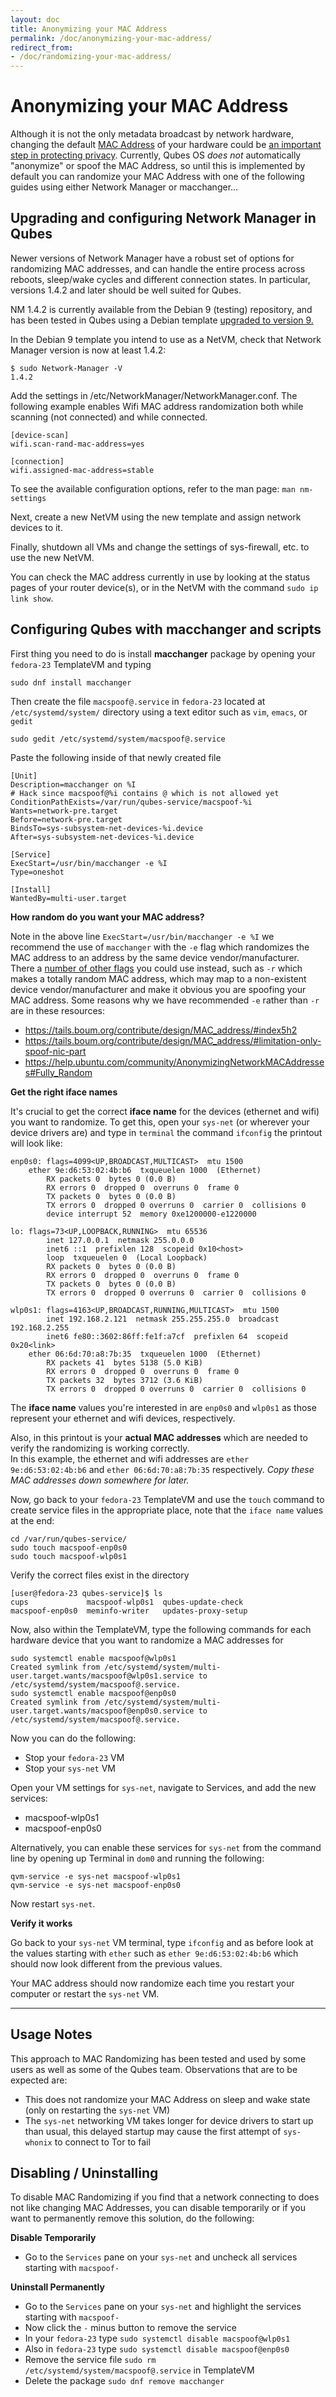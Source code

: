 ```yaml
---
layout: doc
title: Anonymizing your MAC Address
permalink: /doc/anonymizing-your-mac-address/
redirect_from:
- /doc/randomizing-your-mac-address/
---
```


Anonymizing your MAC Address
============================

Although it is not the only metadata broadcast by network hardware, changing the default [MAC Address](https://en.wikipedia.org/wiki/MAC_address) of your hardware could be [an important step in protecting 
privacy](https://tails.boum.org/contribute/design/MAC_address/#index1h1). Currently, Qubes OS *does not* automatically "anonymize" or spoof the MAC Address, so until this is implemented by default you can randomize your MAC Address with one of the following guides using either Network Manager or macchanger...

## Upgrading and configuring Network Manager in Qubes

Newer versions of Network Manager have a robust set of options for randomizing MAC addresses, and can handle the entire process across reboots, sleep/wake cycles and different connection states. In particular, versions 1.4.2 and later should be well suited for Qubes.

NM 1.4.2 is currently available from the Debian 9 (testing) repository, and has been tested in Qubes using a Debian template [upgraded to version 9.](https://www.qubes-os.org/doc/debian-template-upgrade-8/) 

In the Debian 9 template you intend to use as a NetVM, check that Network Manager version is now at least 1.4.2:
```https://www.qubes-os.org/doc/anonymizing-your-mac-address/
$ sudo Network-Manager -V
1.4.2
```

Add the settings in /etc/NetworkManager/NetworkManager.conf. The following example enables Wifi MAC address randomization both while scanning (not connected) and while connected.

```
[device-scan]
wifi.scan-rand-mac-address=yes

[connection]
wifi.assigned-mac-address=stable
```

To see the available configuration options, refer to the man page: `man nm-settings`

Next, create a new NetVM using the new template and assign network devices to it.

Finally, shutdown all VMs and change the settings of sys-firewall, etc. to use the new NetVM.

You can check the MAC address currently in use by looking at the status pages of your router device(s), or in the NetVM with the command `sudo ip link show`.


## Configuring Qubes with macchanger and scripts

First thing you need to do is install **macchanger** package by opening your `fedora-23` TemplateVM and typing

```
sudo dnf install macchanger
```

Then create the file `macspoof@.service` in `fedora-23` located at `/etc/systemd/system/` directory using a text editor such as `vim`, `emacs`, or `gedit`

```
sudo gedit /etc/systemd/system/macspoof@.service
```

Paste the following inside of that newly created file

```
[Unit]
Description=macchanger on %I
# Hack since macspoof@%i contains @ which is not allowed yet
ConditionPathExists=/var/run/qubes-service/macspoof-%i
Wants=network-pre.target
Before=network-pre.target
BindsTo=sys-subsystem-net-devices-%i.device
After=sys-subsystem-net-devices-%i.device

[Service]
ExecStart=/usr/bin/macchanger -e %I
Type=oneshot

[Install]
WantedBy=multi-user.target
```

**How random do you want your MAC address?**

Note in the above line `ExecStart=/usr/bin/macchanger -e %I` we recommend the use of `macchanger` with the `-e` flag which randomizes the MAC address to an address by the same device vendor/manufacturer. There a [number of other flags](http://manpages.ubuntu.com/manpages/xenial/en/man1/macchanger.1.html) you could use instead, such as `-r` which makes a totally random MAC address, which may map to a non-existent device vendor/manufacturer and make it obvious you are spoofing your MAC address. Some reasons why we have recommended `-e` rather than `-r` are in these resources:

* https://tails.boum.org/contribute/design/MAC_address/#index5h2
* https://tails.boum.org/contribute/design/MAC_address/#limitation-only-spoof-nic-part
* https://help.ubuntu.com/community/AnonymizingNetworkMACAddresses#Fully_Random

**Get the right iface names**

It's crucial to get the correct **iface name** for the devices (ethernet and wifi) you want to randomize. To get this,
open your `sys-net` (or wherever your device drivers are) and type in `terminal` the command `ifconfig` the printout 
will look like:

```
enp0s0: flags=4099<UP,BROADCAST,MULTICAST>  mtu 1500
	ether 9e:d6:53:02:4b:b6  txqueuelen 1000  (Ethernet)
        RX packets 0  bytes 0 (0.0 B)
        RX errors 0  dropped 0  overruns 0  frame 0
        TX packets 0  bytes 0 (0.0 B)
        TX errors 0  dropped 0 overruns 0  carrier 0  collisions 0
        device interrupt 52  memory 0xe1200000-e1220000  

lo: flags=73<UP,LOOPBACK,RUNNING>  mtu 65536
        inet 127.0.0.1  netmask 255.0.0.0
        inet6 ::1  prefixlen 128  scopeid 0x10<host>
        loop  txqueuelen 0  (Local Loopback)
        RX packets 0  bytes 0 (0.0 B)
        RX errors 0  dropped 0  overruns 0  frame 0
        TX packets 0  bytes 0 (0.0 B)
        TX errors 0  dropped 0 overruns 0  carrier 0  collisions 0

wlp0s1: flags=4163<UP,BROADCAST,RUNNING,MULTICAST>  mtu 1500
        inet 192.168.2.121  netmask 255.255.255.0  broadcast 192.168.2.255
        inet6 fe80::3602:86ff:fe1f:a7cf  prefixlen 64  scopeid 0x20<link>
	ether 06:6d:70:a8:7b:35  txqueuelen 1000  (Ethernet)
        RX packets 41  bytes 5138 (5.0 KiB)
        RX errors 0  dropped 0  overruns 0  frame 0
        TX packets 32  bytes 3712 (3.6 KiB)
        TX errors 0  dropped 0 overruns 0  carrier 0  collisions 0
```

The **iface name** values you're interested in are `enp0s0` and `wlp0s1` as those represent your ethernet and wifi 
devices, respectively.

Also, in this printout is your **actual MAC addresses** which are needed to verify the randomizing is working correctly.  
In this example, the ethernet and wifi addresses are `ether 9e:d6:53:02:4b:b6` and `ether 06:6d:70:a8:7b:35` 
respectively.  *Copy these MAC addresses down somewhere for later.*

Now, go back to your `fedora-23` TemplateVM and use the `touch` command to create service files in the appropriate 
place, note that the `iface name` values at the end:

```
cd /var/run/qubes-service/
sudo touch macspoof-enp0s0
sudo touch macspoof-wlp0s1
```

Verify the correct files exist in the directory

```
[user@fedora-23 qubes-service]$ ls
cups             macspoof-wlp0s1  qubes-update-check
macspoof-enp0s0  meminfo-writer   updates-proxy-setup
```

Now, also within the TemplateVM, type the following commands for each hardware device that you want to randomize a MAC 
addresses for

```
sudo systemctl enable macspoof@wlp0s1
Created symlink from /etc/systemd/system/multi-user.target.wants/macspoof@wlp0s1.service to /etc/systemd/system/macspoof@.service.
sudo systemctl enable macspoof@enp0s0
Created symlink from /etc/systemd/system/multi-user.target.wants/macspoof@enp0s0.service to /etc/systemd/system/macspoof@.service.
```

Now you can do the following:
- Stop your `fedora-23` VM
- Stop your `sys-net` VM

Open your VM settings for `sys-net`, navigate to Services, and add the new services:
- macspoof-wlp0s1
- macspoof-enp0s0

Alternatively, you can enable these services for `sys-net` from the command line by opening up Terminal in `dom0` and running the following:

```
qvm-service -e sys-net macspoof-wlp0s1
qvm-service -e sys-net macspoof-enp0s0
```

Now restart `sys-net`.

**Verify it works**

Go back to your `sys-net` VM terminal, type `ifconfig` and as before look at the values starting with `ether` such as  `ether 9e:d6:53:02:4b:b6` which should now look different from the previous values.

Your MAC address should now randomize each time you restart your computer or restart the `sys-net` VM.

---

## Usage Notes

This approach to MAC Randomizing has been tested and used by some users as well as some of the Qubes team. Observations that are to be expected are:

- This does not randomize your MAC Address on sleep and wake state (only on restarting the `sys-net` VM)
- The `sys-net` networking VM takes longer for device drivers to start up than usual, this delayed startup may cause the first attempt of `sys-whonix` to connect to Tor to fail

## Disabling / Uninstalling

To disable MAC Randomizing if you find that a network connecting to does not like changing MAC Addresses, you can disable temporarily or if you want to permanently remove this solution, do the following:

**Disable Temporarily**

- Go to the `Services` pane on your `sys-net` and uncheck all services starting with `macspoof-`

**Uninstall Permanently**

- Go to the `Services` pane on your `sys-net` and highlight the services starting with `macspoof-`
- Now click the `-` minus button to remove the service
- In your `fedora-23` type `sudo systemctl disable macspoof@wlp0s1`
- Also in `fedora-23` type `sudo systemctl disable macspoof@enp0s0`
- Remove the service file `sudo rm /etc/systemd/system/macspoof@.service` in TemplateVM
- Delete the package `sudo dnf remove macchanger`
